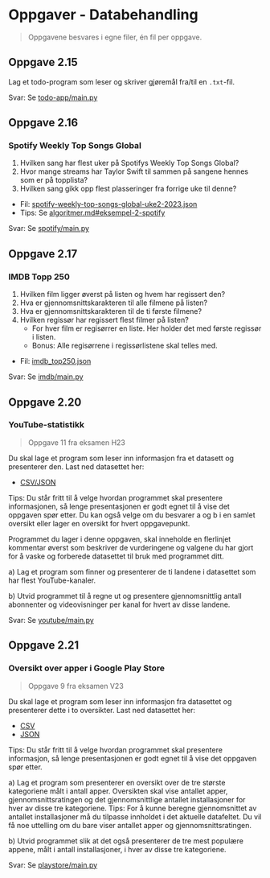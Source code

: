 # Oppgaver - Databehandling

> Oppgavene besvares i egne filer, én fil per oppgave.

## Oppgave 2.15

Lag et todo-program som leser og skriver gjøremål fra/til en `.txt`-fil.

Svar: Se [todo-app/main.py](./todo-app/main.py)

## Oppgave 2.16

### Spotify Weekly Top Songs Global

1. Hvilken sang har flest uker på Spotifys Weekly Top Songs Global?
2. Hvor mange streams har Taylor Swift til sammen på sangene hennes som er på topplista?
3. Hvilken sang gikk opp flest plasseringer fra forrige uke til denne?

- Fil: [spotify-weekly-top-songs-global-uke2-2023.json](https://raw.githubusercontent.com/thorcc/IT2-VGS-2324/master/databehandling-og-algoritmer/vedlegg/spotify-weekly-top-songs-global-uke2-2023.json)
- Tips: Se [algoritmer.md#eksempel-2-spotify](https://github.com/thorcc/IT2-VGS-2324/blob/master/databehandling-og-algoritmer/algoritmer.md#eksempel-2-spotify)

Svar: Se [spotify/main.py](./spotify/main.py)

## Oppgave 2.17

### IMDB Topp 250

1. Hvilken film ligger øverst på listen og hvem har regissert den?
2. Hva er gjennomsnittskarakteren til alle filmene på listen?
3. Hva er gjennomsnittskarakteren til de ti første filmene?
4. Hvilken regissør har regissert flest filmer på listen?
   - For hver film er regisørrer en liste. Her holder det med første regissør i listen.
   - Bonus: Alle regisørrene i regissørlistene skal telles med.

- Fil: [imdb_top250.json](https://raw.githubusercontent.com/thorcc/IT2-VGS-2324/master/databehandling-og-algoritmer/vedlegg/imdb_top250.json)

Svar: Se [imdb/main.py](./imdb/main.py)

## Oppgave 2.20

### YouTube-statistikk

> Oppgave 11 fra eksamen H23

Du skal lage et program som leser inn informasjon fra et datasett og presenterer den. Last ned datasettet her:

- [CSV/JSON](https://sokeresultat.udir.no/eksamenprovemateriell.html?kategori=rea3049&aar=2023-19&spraak=bokm%C3%A5l&trinn=annet&ferdighet=annet)

Tips: Du står fritt til å velge hvordan programmet skal presentere informasjonen, så lenge presentasjonen er godt egnet til å vise det oppgaven spør etter. Du kan også velge om du besvarer a og b i en samlet oversikt eller lager en oversikt for hvert oppgavepunkt.

Programmet du lager i denne oppgaven, skal inneholde en flerlinjet kommentar øverst som beskriver de vurderingene og valgene du har gjort for å vaske og forberede datasettet til bruk med programmet ditt.

a) Lag et program som finner og presenterer de ti landene i datasettet som har flest YouTube-kanaler.

b) Utvid programmet til å regne ut og presentere gjennomsnittlig antall abonnenter og videovisninger per kanal for hvert av disse landene.

Svar: Se [youtube/main.py](./youtube/main.py)

## Oppgave 2.21

### Oversikt over apper i Google Play Store

> Oppgave 9 fra eksamen V23

Du skal lage et program som leser inn informasjon fra datasettet og presenterer dette i to oversikter.
Last ned datasettet her:

- [CSV](https://sokeresultat.udir.no/eksamenprovemateriell.html?kategori=rea3053&aar=2023-6&spraak=bokm%C3%A5l&trinn=annet&ferdighet=annet)
- [JSON](https://sokeresultat.udir.no/eksamenprovemateriell.html?kategori=rea3053&aar=2023-7&spraak=bokm%C3%A5l&trinn=annet&ferdighet=annet)

Tips: Du står fritt til å velge hvordan programmet skal presentere informasjon, så lenge presentasjonen er godt egnet til å vise det oppgaven spør etter.

a) Lag et program som presenterer en oversikt over de tre største kategoriene målt i antall apper. Oversikten skal vise antallet apper, gjennomsnittsratingen og det gjennomsnittlige antallet installasjoner for hver av disse tre kategoriene.
Tips: For å kunne beregne gjennomsnittet av antallet installasjoner må du tilpasse innholdet i det aktuelle datafeltet. Du vil få noe uttelling om du bare viser antallet apper og gjennomsnittsratingen.

b) Utvid programmet slik at det også presenterer de tre mest populære appene, målt i antall installasjoner, i hver av disse tre kategoriene.

Svar: Se [playstore/main.py](./playstore/main.py)
